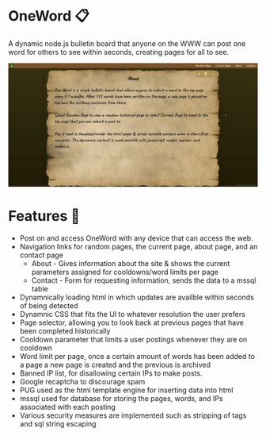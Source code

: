 # OneWord :clipboard:
A dynamic node.js bulletin board that anyone on the WWW can post one word for others to see within seconds, creating pages for all to see.
<p align="center">
  <img src="https://github.com/ayirac/OneWord/blob/master/quick.gif">
</p>

# Features :pushpin:
- Post on and access OneWord with any device that can access the web.
- Navigation links for random pages, the current page, about page, and an contact page
  - About - Gives information about the site & shows the current parameters assigned for cooldowns/word limits per page
  - Contact - Form for requesting information, sends the data to a mssql table
- Dynamnically loading html in which updates are availble within seconds of being detected
- Dynamnic CSS that fits the UI to whatever resolution the user prefers
- Page selector, allowing you to look back at previous pages that have been completed historically
- Cooldown parameter that limits a user postings whenever they are on cooldown
- Word limit per page, once a certain amount of words has been added to a page a new page is created and the previous is archived
- Banned IP list, for disallowing certain IPs to make posts.
- Google recaptcha to discourage spam
- PUG used as the html template engine for inserting data into html
- mssql used for database for storing the pages, words, and IPs associated with each posting
- Various security measures are implemented such as stripping of tags and sql string escaping
